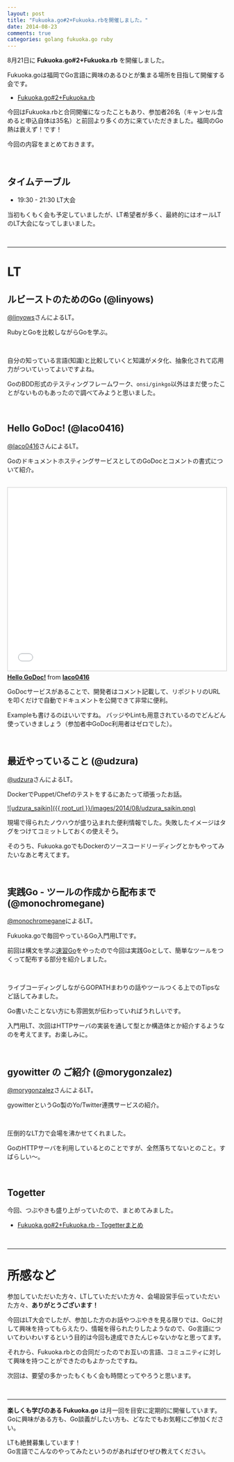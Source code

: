 ```yaml
---
layout: post
title: "Fukuoka.go#2+Fukuoka.rbを開催しました。"
date: 2014-08-23
comments: true
categories: golang fukuoka.go ruby
---
```



8月21日に **Fukuoka.go#2+Fukuoka.rb** を開催しました。

Fukuoka.goは福岡でGo言語に興味のあるひとが集まる場所を目指して開催する会です。

- [Fukuoka.go#2+Fukuoka.rb](http://connpass.com/event/7559/)

今回はFukuoka.rbと合同開催になったこともあり、参加者26名（キャンセル含めると申込自体は35名）と前回より多くの方に来ていただきました。福岡のGo熱は衰えず！です！

今回の内容をまとめておきます。

<br />

## タイムテーブル

- 19:30 - 21:30 LT大会

当初もくもく会も予定していましたが、LT希望者が多く、最終的にはオールLTのLT大会になってしまいました。

<br />
<hr />

# LT

## ルビーストのためのGo (@linyows)

[@linyows](https://twitter.com/linyows)さんによるLT。

RubyとGoを比較しながらGoを学ぶ。

<br />

<div style="width: 65%">
<script async class="speakerdeck-embed" data-id="244385d00bc4013224d21eb14f30e1c6" data-ratio="1.33333333333333" src="//speakerdeck.com/assets/embed.js"></script>
</div>

自分の知っている言語(知識)と比較していくと知識がメタ化、抽象化されて応用力がついていってよいですよね。

GoのBDD形式のテスティングフレームワーク、`onsi/ginkgo`以外はまだ使ったことがないものもあったので調べてみようと思いました。

<br />

## Hello GoDoc! (@laco0416)

[@laco0416](https://twitter.com/laco0416)さんによるLT。

GoのドキュメントホスティングサービスとしてのGoDocとコメントの書式について紹介。

<br />

<iframe src="//www.slideshare.net/slideshow/embed_code/38209599?rel=0" width="512" height="421" frameborder="0" marginwidth="0" marginheight="0" scrolling="no" style="border:1px solid #CCC; border-width:1px; margin-bottom:5px; max-width: 100%;" allowfullscreen> </iframe> <div style="margin-bottom:5px"> <strong> <a href="https://www.slideshare.net/laco0416/hello-godoc-38209599" title="Hello GoDoc!" target="_blank">Hello GoDoc!</a> </strong> from <strong><a href="http://www.slideshare.net/laco0416" target="_blank">laco0416</a></strong> </div>

GoDocサービスがあることで、開発者はコメント記載して、リポジトリのURLを叩くだけで自動でドキュメントを公開できて非常に便利。

Exampleも書けるのはいいですね。
バッジやLintも用意されているのでどんどん使っていきましょう（参加者中GoDoc利用者はゼロでした）。


<br />

## 最近やっていること (@udzura)

[@udzura](https://twitter.com/udzura)さんによるLT。

DockerでPuppet/Chefのテストをするにあたって頑張ったお話。

[![udzura\_saikin]({{ root_url }}/images/2014/08/udzura_saikin.png)](http://www.storyboards.jp/viewer/64t76r)

現場で得られたノウハウが盛り込まれた便利情報でした。失敗したイメージはタグをつけてコミットしておくの使えそう。

そのうち、Fukuoka.goでもDockerのソースコードリーディングとかもやってみたいなあと考えてます。

<br />

## 実践Go - ツールの作成から配布まで (@monochromegane)

[@monochromegane](https://twitter.com/monochromegane)によるLT。

Fukuoka.goで毎回やっているGo入門用LTです。

前回は構文を学ぶ[速習Go](https://gist.github.com/monochromegane/8bb73390f2ebd9d325f4)をやったので今回は実践Goとして、簡単なツールをつくって配布する部分を紹介しました。

<br />
<div style="width: 65%">
<script async class="speakerdeck-embed" data-id="943c17900bbf013224d21eb14f30e1c6" data-ratio="1.33333333333333" src="//speakerdeck.com/assets/embed.js"></script>
</div>

ライブコーディングしながらGOPATHまわりの話やツールつくる上でのTipsなど話してみました。

Go書いたことない方にも雰囲気が伝わっていればうれしいです。

入門用LT、次回はHTTPサーバの実装を通して型とか構造体とか紹介するようなのを考えてます。お楽しみに。

<br />

## gyowitter の ご紹介 (@morygonzalez)

[@morygonzalez](https://twitter.com/morygonzalez)さんによるLT。

gyowitterというGo製のYo/Twitter連携サービスの紹介。

<br />
<div style="width: 65%">
<script async class="speakerdeck-embed" data-id="ccf4a2000bc7013260fd7e2d2d4e67ff" data-ratio="1.33333333333333" src="//speakerdeck.com/assets/embed.js"></script>
</div>

圧倒的なLT力で会場を沸かせてくれました。

GoのHTTPサーバを利用しているとのことですが、全然落ちてないとのこと。すばらしい〜。

<br />

## Togetter

今回、つぶやきも盛り上がっていたので、まとめてみました。

- [Fukuoka.go#2+Fukuoka.rb - Togetterまとめ](http://togetter.com/li/710020)

<br />
<hr />

# 所感など

参加していただいた方々、LTしていただいた方々、会場設営手伝っていただいた方々、**ありがとうございます！**

今回はLT大会でしたが、参加した方のお話やつぶやきを見る限りでは、Goに対して興味を持ってもらえたり、情報を得られたりしたようなので、Go言語についてわいわいするという目的は今回も達成できたんじゃないかなと思ってます。

それから、Fukuoka.rbとの合同だったのでお互いの言語、コミュニティに対して興味を持つことができたのもよかったですね。

次回は、要望の多かったもくもく会も時間とってやろうと思います。

<br />
<hr />

**楽しくも学びのある Fukuoka.go** は月一回を目安に定期的に開催しています。  
Goに興味がある方も、Go談義がしたい方も、どなたでもお気軽にご参加ください。

LTも絶賛募集しています！  
Go言語でこんなのやってみたというのがあればぜひぜひ教えてください。

